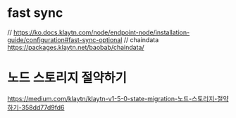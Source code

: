 
# fast sync
// https://ko.docs.klaytn.com/node/endpoint-node/installation-guide/configuration#fast-sync-optional
// chaindata
https://packages.klaytn.net/baobab/chaindata/




# 노드 스토리지 절약하기
https://medium.com/klaytn/klaytn-v1-5-0-state-migration-노드-스토리지-절약하기-358dd77d9fd6